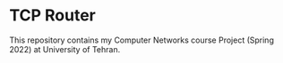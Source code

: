 # TCP Router

This repository contains my Computer Networks course Project (Spring 2022) at University of Tehran.
